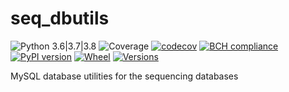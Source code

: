 # seq_dbutils
![Python 3.6|3.7|3.8](https://github.com/BDI-pathogens/seq_dbutils/workflows/Python%203.6%7C3.7%7C3.8/badge.svg)
![Coverage](https://github.com/BDI-pathogens/seq_dbutils/workflows/Coverage/badge.svg)
[![codecov](https://codecov.io/gh/BDI-pathogens/seq_dbutils/branch/master/graph/badge.svg?token=189LXC6MG3)](undefined)
[![BCH compliance](https://bettercodehub.com/edge/badge/BDI-pathogens/seq_dbutils?branch=master)](https://bettercodehub.com/)
[![PyPI version](https://badge.fury.io/py/seq-dbutils.svg)](https://badge.fury.io/py/seq-dbutils)
[![Wheel](https://img.shields.io/pypi/wheel/pronto?style=flat-square&maxAge=3600)](https://pypi.org/project/seq-dbutils/#files)
[![Versions](https://img.shields.io/pypi/pyversions/seq-dbutils.svg?style=flat-square&maxAge=3600)](https://pypi.org/project/seq-dbutils/#files)

MySQL database utilities for the sequencing databases
